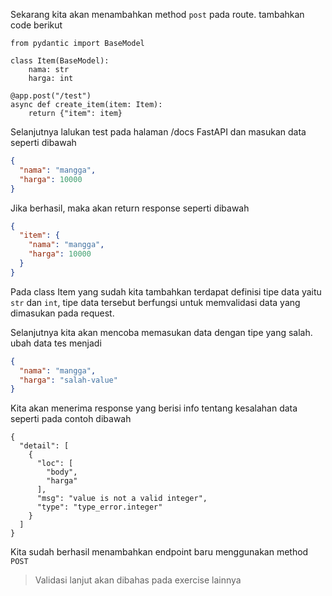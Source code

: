 Sekarang kita akan menambahkan method `post` pada route. tambahkan code berikut

```{.python .copy}
from pydantic import BaseModel

class Item(BaseModel):
    nama: str
    harga: int

@app.post("/test")
async def create_item(item: Item):
    return {"item": item}
```

Selanjutnya lalukan test pada halaman /docs FastAPI dan masukan data seperti dibawah

```{.json .copy}
{
  "nama": "mangga",
  "harga": 10000
}
```

Jika berhasil, maka akan return response seperti dibawah

```{.json .copy}
{
  "item": {
    "nama": "mangga",
    "harga": 10000
  }
}
```

Pada class Item yang sudah kita tambahkan terdapat definisi tipe data yaitu `str` dan `int`, tipe data tersebut berfungsi untuk memvalidasi data yang dimasukan pada request.

Selanjutnya kita akan mencoba memasukan data dengan tipe yang salah. ubah data tes menjadi

```{.json .copy}
{
  "nama": "mangga",
  "harga": "salah-value"
}
```

Kita akan menerima response yang berisi info tentang kesalahan data seperti pada contoh dibawah

```{.json}
{
  "detail": [
    {
      "loc": [
        "body",
        "harga"
      ],
      "msg": "value is not a valid integer",
      "type": "type_error.integer"
    }
  ]
}
```

Kita sudah berhasil menambahkan endpoint baru menggunakan method `POST`

> Validasi lanjut akan dibahas pada exercise lainnya
